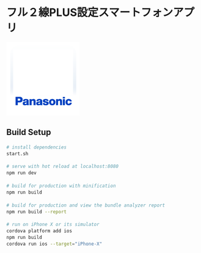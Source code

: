 # フル２線PLUS設定スマートフォンアプリ

![Screenshot](res/android/xxxhdpi.png)

## Build Setup

``` bash
# install dependencies
start.sh

# serve with hot reload at localhost:8080
npm run dev

# build for production with minification
npm run build

# build for production and view the bundle analyzer report
npm run build --report

# run on iPhone X or its simulator
cordova platform add ios
npm run build
cordova run ios --target="iPhone-X"
```

